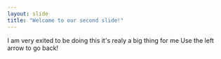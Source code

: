 ```yaml
---
layout: slide
title: "Welcome to our second slide!"
---
```

I am very exited to be doing this it's realy a big thing for me
Use the left arrow to go back!
